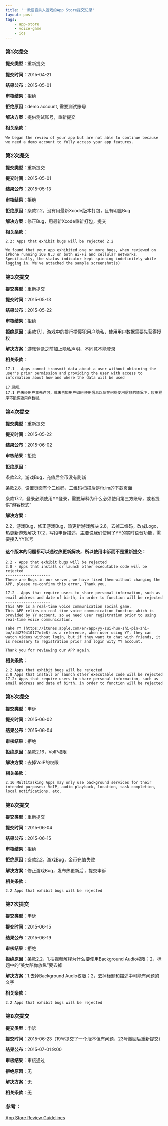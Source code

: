 ```yaml
---
title: '一款语音杀人游戏的App Store提交记录'
layout: post
tags:
    - app-store
    - voice-game
    - ios
---
```


### 第1次提交
**提交类型**：重新提交  

**提交时间**：2015-04-21  

**结果公布**：2015-05-01  

**审核结果**：拒绝  

**拒绝原因**：demo account, 需要测试账号  

**解决方案**：提供测试账号，重新提交  

**相关条款**：  


```
We began the review of your app but are not able to continue because we need a demo account to fully access your app features.
```

### 第2次提交
**提交类型**：重新提交  

**提交时间**：2015-05-01  

**结果公布**：2015-05-13  

**审核结果**：拒绝  

**拒绝原因**：条款2.2，没有用最新Xcode版本打包，且有明显Bug  

**解决方案**：修正Bug，用最新Xcode重新打包，提交  

**相关条款**：  


```
2.2: Apps that exhibit bugs will be rejected 2.2

We found that your app exhibited one or more bugs, when reviewed on iPhone running iOS 8.3 on both Wi-Fi and cellular networks.
Specifically, the status indicator kept spinning indefinitely while logging in. We've attached the sample screenshot(s)
```

### 第3次提交
**提交类型**：重新提交  

**提交时间**：2015-05-13  

**结果公布**：2015-05-22  

**审核结果**：拒绝  

**拒绝原因**：条款17.1，游戏中的排行榜侵犯用户隐私，使用用户数据需要先获得授权  

**解决方案**：游戏登录之前加上隐私声明，不同意不能登录  

**相关条款**：  


```
17.1 - Apps cannot transmit data about a user without obtaining the user's prior permission and providing the user with access to information about how and where the data will be used

17.隐私
17.1 在未经用户事先许可，或未告知用户如何使用信息以及在何处使用信息的情况下，应用程序不能传输用户数据。
```

### 第4次提交
**提交类型**：重新提交  

**提交时间**：2015-05-22  

**结果公布**：2015-06-02  

**审核结果**：拒绝  

**拒绝原因**：  

条款2.2，游戏Bug，充值后金币没有刷新  

条款2.8，设置页面有个二维码，二维码扫描后是fir.im的下载页面  

条款17.2，登录必须使用YY登录，需要解释为什么必须使用第三方账号，或者提供“游客模式”  


**解决方案**：  

2.2，游戏Bug，修正游戏Bug，热更新游戏解决
2.8，去掉二维码，改成Logo，热更新游戏解决
17.2，写段申诉描述，主要说我们使用了YY的实时语音功能，需要接入YY账号

#### 这个版本的问题都可以通过热更新解决，所以使用申诉而不是重新提交：
```
2.2 - Apps that exhibit bugs will be rejected
2.8 - Apps that install or launch other executable code will be rejected
--------------------
These are Bugs in our server, we have fixed them without changing the APP, please re-confirm this error, Thank you.

17.2 - Apps that require users to share personal information, such as email address and date of birth, in order to function will be rejected
--------------------
This APP is a real-time voice communication social game. 
This APP relies on real-time voice communication function which is provided by YY account, so we need user registration prior to using real-time voice communication.

Take YY (https://itunes.apple.com/en/app/yy-zui-huo-shi-pin-zhi-bo/id427941017?mt=8) as a reference, when user using YY, they can watch videos without login, but if they want to chat with friends, it is necessary to registration prior and login wity YY account.

Thank you for reviewing our APP again.
```


**相关条款**：  


```
2.2 Apps that exhibit bugs will be rejected
2.8 Apps that install or launch other executable code will be rejected
17.2: Apps that require users to share personal information, such as email address and date of birth, in order to function will be rejected
```

### 第5次提交
**提交类型**：申诉  

**提交时间**：2015-06-02  

**结果公布**：2015-06-04  

**审核结果**：拒绝  

**拒绝原因**：条款2.16，VoIP权限  

**解决方案**：去掉VoIP的权限  

**相关条款**：  


```
2.16 Multitasking Apps may only use background services for their intended purposes: VoIP, audio playback, location, task completion, local notifications, etc.
```

### 第6次提交
**提交类型**：重新提交  

**提交时间**：2015-06-04  

**结果公布**：2015-06-15  

**审核结果**：拒绝  

**拒绝原因**：条款2.2，游戏Bug，金币充值失败  

**解决方案**：修正游戏Bug，发布热更新后，提交申诉  

**相关条款**：  


```
2.2 Apps that exhibit bugs will be rejected
```

### 第7次提交
**提交类型**：申诉  

**提交时间**：2015-06-15  

**结果公布**：2015-06-19  

**审核结果**：拒绝  

**拒绝原因**：条款2.2，1.拍视频解释为什么要使用Background Audio权限；2，标题中的“美女陪你放纵”要去掉  

**解决方案**：1.去掉Background Audio权限；2，去掉标题和描述中可能有问题的文字  

**相关条款**：  


```
2.2 Apps that exhibit bugs will be rejected
```


### 第8次提交
**提交类型**：申诉  

**提交时间**：2015-06-23（19号提交了一个版本但有问题，23号撤回后重新提交）  

**结果公布**：2015-07-01 9:00  

**审核结果**：审核通过  

**拒绝原因**：无  

**解决方案**：无  

**相关条款**：无  



### 参考：
[App Store Review Guidelines](https://developer.apple.com/app-store/review/guidelines/)